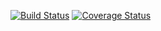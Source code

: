 [![Build Status](https://travis-ci.org/forhot2000/java-test.svg?branch=master)](https://travis-ci.org/forhot2000/java-test)
[![Coverage Status](https://coveralls.io/repos/forhot2000/java-test/badge.svg?branch=master)](https://coveralls.io/r/forhot2000/java-test?branch=master)
